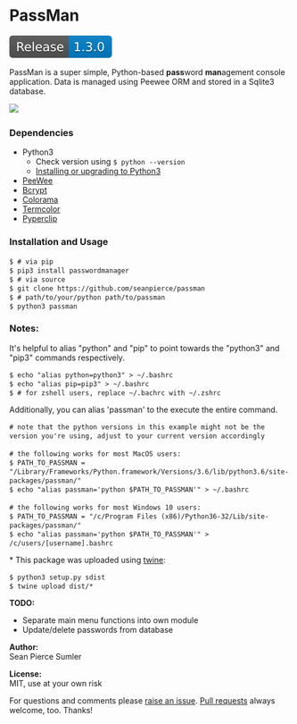 # PassMan
<img src="assets/Release-1.3.0-blue.svg">

PassMan is a super simple, Python-based **pass**word **man**agement console application. Data is managed using Peewee ORM and stored in a Sqlite3 database.

<img src="https://user-images.githubusercontent.com/15679739/41821414-35dbb9a2-7795-11e8-97f3-be07107a304f.gif">

### Dependencies
* Python3
  * Check version using `$ python --version`
  * <a href="https://www.python.org/downloads/release/python-365/">Installing or upgrading to Python3</a>
* <a href="http://docs.peewee-orm.com/en/latest/">PeeWee</a>
* <a href="https://pypi.org/project/bcrypt/">Bcrypt</a>
* <a href="https://pypi.org/project/colorama/">Colorama</a>
* <a href="https://pypi.org/project/termcolor/">Termcolor</a>
* <a href="https://pypi.org/project/pyperclip/">Pyperclip</a>

### Installation and Usage
```shell
$ # via pip
$ pip3 install passwordmanager
$ # via source
$ git clone https://github.com/seanpierce/passman
$ # path/to/your/python path/to/passman
$ python3 passman
```

### Notes:
It's helpful to alias "python" and "pip" to point towards the "python3" and "pip3" commands respectively.
```shell
$ echo "alias python=python3" > ~/.bashrc
$ echo "alias pip=pip3" > ~/.bashrc
$ # for zshell users, replace ~/.bachrc with ~/.zshrc
```

Additionally, you can alias 'passman' to the execute the entire command.

```shell
# note that the python versions in this example might not be the version you're using, adjust to your current version accordingly

# the following works for most MacOS users:
$ PATH_TO_PASSMAN = "/Library/Frameworks/Python.framework/Versions/3.6/lib/python3.6/site-packages/passman/"
$ echo "alias passman='python $PATH_TO_PASSMAN'" > ~/.bashrc

# the following works for most Windows 10 users:
$ PATH_TO_PASSMAN = "/c/Program Files (x86)/Python36-32/Lib/site-packages/passman/"
$ echo "alias passman='python $PATH_TO_PASSMAN'" > /c/users/[username].bashrc
```

\* This package was uploaded using <a href="https://anweshadas.in/how-to-upload-a-package-in-pypi-using-twine/">twine</a>:
```shell
$ python3 setup.py sdist
$ twine upload dist/*
```


**TODO:**
* Separate main menu functions into own module
* Update/delete passwords from database

**Author:**  
Sean Pierce Sumler

**License:**  
MIT, use at your own risk

For questions and comments please <a href="https://github.com/seanpierce/passman/issues/new">raise an issue</a>. <a href="https://github.com/seanpierce/passman/compare">Pull requests</a> always welcome, too. Thanks!
